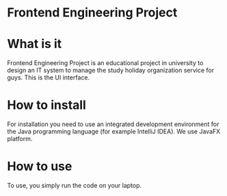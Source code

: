 # Frontend Engineering Project

# What is it
Frontend Engineering Project is an educational project in university
to design an IT system to manage the study holiday organization service
for guys. This is the UI interface.

# How to install
For installation you need to use an integrated development environment for the Java 
programming language (for example IntelliJ IDEA). We use JavaFX platform. 

# How to use
To use, you simply run the code on your laptop.
